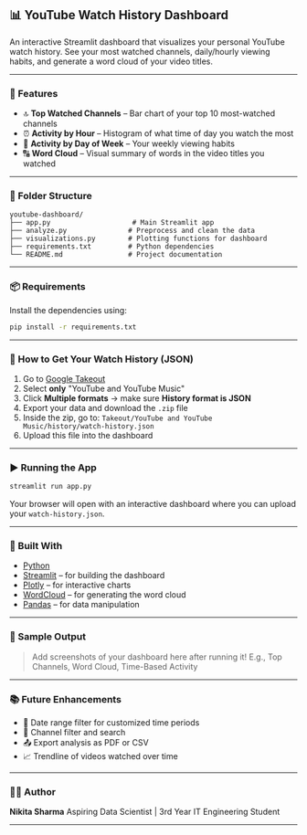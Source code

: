## 📊 YouTube Watch History Dashboard

An interactive Streamlit dashboard that visualizes your personal YouTube watch history. See your most watched channels, daily/hourly viewing habits, and generate a word cloud of your video titles.

---

### 🚀 Features

* 🔝 **Top Watched Channels** – Bar chart of your top 10 most-watched channels
* ⏰ **Activity by Hour** – Histogram of what time of day you watch the most
* 📅 **Activity by Day of Week** – Your weekly viewing habits
* 🔠 **Word Cloud** – Visual summary of words in the video titles you watched

---

### 📁 Folder Structure

```
youtube-dashboard/
├── app.py                    # Main Streamlit app
├── analyze.py               # Preprocess and clean the data
├── visualizations.py        # Plotting functions for dashboard
├── requirements.txt         # Python dependencies
└── README.md                # Project documentation
```

---

### 📦 Requirements

Install the dependencies using:

```bash
pip install -r requirements.txt
```

---

### 🧾 How to Get Your Watch History (JSON)

1. Go to [Google Takeout](https://takeout.google.com/)
2. Select **only** "YouTube and YouTube Music"
3. Click **Multiple formats** → make sure **History format is JSON**
4. Export your data and download the `.zip` file
5. Inside the zip, go to:
   `Takeout/YouTube and YouTube Music/history/watch-history.json`
6. Upload this file into the dashboard

---

### ▶️ Running the App

```bash
streamlit run app.py
```

Your browser will open with an interactive dashboard where you can upload your `watch-history.json`.

---

### 🧠 Built With

* [Python](https://www.python.org/)
* [Streamlit](https://streamlit.io/) – for building the dashboard
* [Plotly](https://plotly.com/) – for interactive charts
* [WordCloud](https://github.com/amueller/word_cloud) – for generating the word cloud
* [Pandas](https://pandas.pydata.org/) – for data manipulation

---

### 📸 Sample Output

> Add screenshots of your dashboard here after running it!
> E.g., Top Channels, Word Cloud, Time-Based Activity

---

### 📚 Future Enhancements

* 📆 Date range filter for customized time periods
* 🎯 Channel filter and search
* 📤 Export analysis as PDF or CSV
* 📈 Trendline of videos watched over time

---

### 🙋‍♀️ Author

**Nikita Sharma**
Aspiring Data Scientist | 3rd Year IT Engineering Student

---

